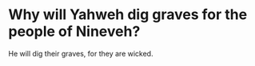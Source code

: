 # Why will Yahweh dig graves for the people of Nineveh?

He will dig their graves, for they are wicked.
